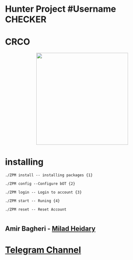 

 # Hunter Project  #Username CHECKER

# **CRCO** #

<div align="center"><a href="https://t.me/CRCOPROJECT"><img src="http://s8.picofile.com/file/8312881426/photo_2017_09_19_11_51_39.jpg" width="300"></a></div>
 

# installing

```
./ZPM install -- installing packages {1}

./ZPM config --Configure bOT {2}

./ZPM login -- Login to account {3}

./ZPM start -- Runing {4}

./ZPM reset -- Reset Account


```


## Amir Bagheri - [Milad Heidary](http://github.com/MiladHeidary)



# [Telegram Channel ](https://t.me/crcoproject)



 
